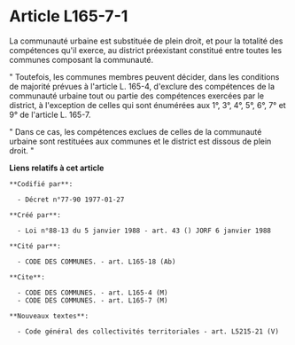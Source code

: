 # Article L165-7-1

La communauté urbaine est substituée de plein droit, et pour la totalité des compétences qu'il exerce, au district
préexistant constitué entre toutes les communes composant la communauté.

" Toutefois, les communes membres peuvent décider, dans les conditions de majorité prévues à l'article L. 165-4, d'exclure
des compétences de la communauté urbaine tout ou partie des compétences exercées par le district, à l'exception de celles qui
sont énumérées aux 1°, 3°, 4°, 5°, 6°, 7° et 9° de l'article L. 165-7.

" Dans ce cas, les compétences exclues de celles de la communauté urbaine sont restituées aux communes et le district est
dissous de plein droit. "

**Liens relatifs à cet article**

	**Codifié par**:

	  - Décret n°77-90 1977-01-27

	**Créé par**:

	  - Loi n°88-13 du 5 janvier 1988 - art. 43 () JORF 6 janvier 1988

	**Cité par**:

	  - CODE DES COMMUNES. - art. L165-18 (Ab)

	**Cite**:

	  - CODE DES COMMUNES. - art. L165-4 (M)
	  - CODE DES COMMUNES. - art. L165-7 (M)

	**Nouveaux textes**:

	  - Code général des collectivités territoriales - art. L5215-21 (V)
